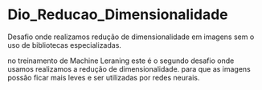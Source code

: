 # Dio_Reducao_Dimensionalidade
Desafio onde realizamos redução de dimensionalidade em imagens sem o uso de bibliotecas especializadas.

no treinamento de Machine Leraning este é o segundo desafio onde usamos realizamos a redução de dimensionalidade.
para que as imagens possão ficar mais leves e ser utilizadas por redes neurais.
